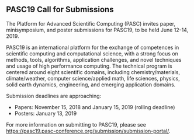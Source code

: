 ## PASC19 Call for Submissions

The Platform for Advanced Scientific Computing (PASC) invites paper,
minisymposium, and poster submissions for PASC19, to be held June 12-14, 2019.

PASC19 is an international platform for the exchange of competences in 
scientific computing and computational science, with a strong focus on methods, 
tools, algorithms, application challenges, and novel techniques and usage of 
high performance computing. The technical program is centered around eight
scientific domains, including chemistry/materials, climate/weather, computer
science/applied math, life sciences, physics, solid earth dynamics, engineering,
and emerging application domains.

Submission deadlines are approaching:
- Papers: November 15, 2018 and January 15, 2019 (rolling deadline)
- Posters: January 13, 2019

For more information on submitting to PASC19, please see
<https://pasc19.pasc-conference.org/submission/submission-portal/>.
